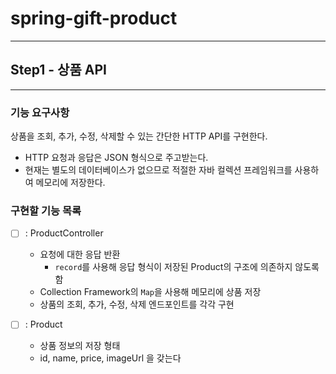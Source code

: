 # spring-gift-product
___

## Step1 - 상품 API
___

### 기능 요구사항
상품을 조회, 추가, 수정, 삭제할 수 있는 간단한 HTTP API를 구현한다.

- HTTP 요청과 응답은 JSON 형식으로 주고받는다.
- 현재는 별도의 데이터베이스가 없으므로 적절한 자바 컬렉션 프레임워크를 사용하여 메모리에 저장한다.

### 구현할 기능 목록

- [ ] : ProductController
  - 요청에 대한 응답 반환
    - `record`를 사용해 응답 형식이 저장된 Product의 구조에 의존하지 않도록 함
  - Collection Framework의 `Map`을 사용해 메모리에 상품 저장
  - 상품의 조회, 추가, 수정, 삭제 엔드포인트를 각각 구현

- [ ] : Product
  - 상품 정보의 저장 형태
  - id, name, price, imageUrl 을 갖는다
